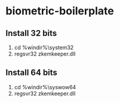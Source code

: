 # biometric-boilerplate

## Install 32 bits
1. cd %windir%\system32
2. regsvr32 zkemkeeper.dll

## Install 64 bits
1. cd %windir%\syswow64
2. regsvr32 zkemkeeper.dll
